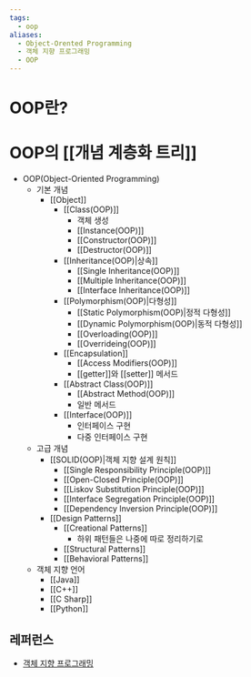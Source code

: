 ```yaml
---
tags:
  - oop
aliases:
  - Object-Orented Programming
  - 객체 지향 프로그래밍
  - OOP
---
```

# OOP란?



# OOP의 [[개념 계층화 트리]]
- OOP(Object-Oriented Programming)
	- 기본 개념
		- [[Object]]
			- [[Class(OOP)]]
				- 객체 생성
				- [[Instance(OOP)]]
				- [[Constructor(OOP)]]
				- [[Destructor(OOP)]]
			- [[Inheritance(OOP)|상속]]
				- [[Single Inheritance(OOP)]]
				- [[Multiple Inheritance(OOP)]]
				- [[Interface Inheritance(OOP)]]
			- [[Polymorphism(OOP)|다형성]]
				- [[Static Polymorphism(OOP)|정적 다형성]]
				- [[Dynamic Polymorphism(OOP)|동적 다형성]]
				- [[Overloading(OOP)]]
				- [[Overrideing(OOP)]]
			- [[Encapsulation]]
				- [[Access Modifiers(OOP)]]
				- [[getter]]와 [[setter]] 메서드
			-  [[Abstract Class(OOP)]]
				- [[Abstract Method(OOP)]]
				- 일반 메서드
			- [[Interface(OOP)]]
				- 인터페이스 구현
				- 다중 인터페이스 구현
	- 고급 개념
		- [[SOLID(OOP)|객체 지향 설계 원칙]]
			- [[Single Responsibility Principle(OOP)]]
			- [[Open-Closed Principle(OOP)]]
			- [[Liskov Substitution Principle(OOP)]]
			- [[Interface Segregation Principle(OOP)]]
			- [[Dependency Inversion Principle(OOP)]]
		- [[Design Patterns]]
			- [[Creational Patterns]]
				- 하위 패턴들은 나중에 따로 정리하기로
			- [[Structural Patterns]]
			- [[Behavioral Patterns]]
	- 객체 지향 언어
		- [[Java]]
		- [[C++]]
		- [[C Sharp]]
		- [[Python]]

## 레퍼런스
- [객체 지향 프로그래밍](https://ko.wikipedia.org/wiki/%EA%B0%9D%EC%B2%B4_%EC%A7%80%ED%96%A5_%ED%94%84%EB%A1%9C%EA%B7%B8%EB%9E%98%EB%B0%8D)